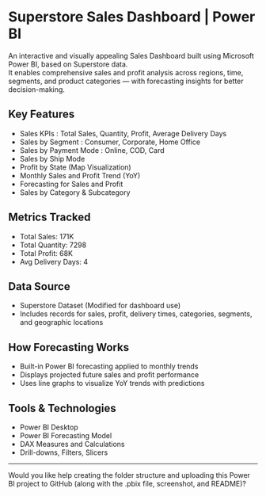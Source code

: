 # Superstore Sales Dashboard | Power BI

An interactive and visually appealing Sales Dashboard built using Microsoft Power BI, based on Superstore data.  
It enables comprehensive sales and profit analysis across regions, time, segments, and product categories — with forecasting insights for better decision-making.


## Key Features

- Sales KPIs : Total Sales, Quantity, Profit, Average Delivery Days
- Sales by Segment : Consumer, Corporate, Home Office
- Sales by Payment Mode : Online, COD, Card
- Sales by Ship Mode
- Profit by State (Map Visualization)
- Monthly Sales and Profit Trend (YoY)
- Forecasting for Sales and Profit
- Sales by Category & Subcategory

## Metrics Tracked

- Total Sales: 171K
- Total Quantity: 7298
- Total Profit: 68K
- Avg Delivery Days: 4


## Data Source

- Superstore Dataset (Modified for dashboard use)  
- Includes records for sales, profit, delivery times, categories, segments, and geographic locations


## How Forecasting Works

- Built-in Power BI forecasting applied to monthly trends  
- Displays projected future sales and profit performance
- Uses line graphs to visualize YoY trends with predictions


## Tools & Technologies

- Power BI Desktop
- Power BI Forecasting Model
- DAX Measures and Calculations
- Drill-downs, Filters, Slicers



---

Would you like help creating the folder structure and uploading this Power BI project to GitHub (along with the .pbix file, screenshot, and README)?
